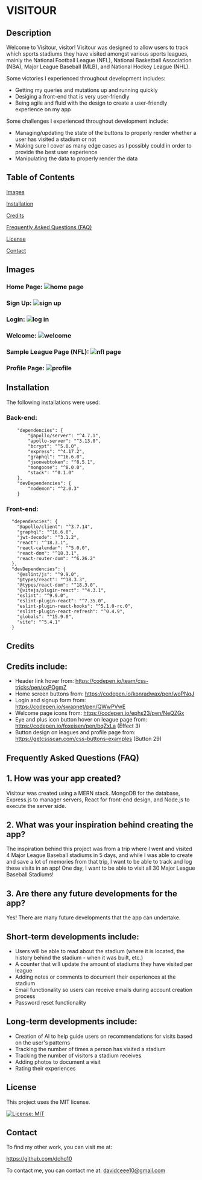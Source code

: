 # VISITOUR

## Description

Welcome to Visitour, visitor! Visitour was designed to allow users to track which sports stadiums they have visited amongst various sports leagues, mainly the National Football League (NFL), National Basketball Association (NBA), Major League Baseball (MLB), and National Hockey League (NHL). 

Some victories I experienced throughout development includes: 
- Getting my queries and mutations up and running quickly
- Desiging a front-end that is very user-friendly 
- Being agile and fluid with the design to create a user-friendly experience on my app

Some challenges I experienced throughout development include:
- Managing/updating the state of the buttons to properly render whether a user has visited a stadium or not
- Making sure I cover as many edge cases as I possibly could in order to provide the best user experience
- Manipulating the data to properly render the data

## Table of Contents

  [Images](#images)

  [Installation](#installation)

  [Credits](#credits)
  
  [Frequently Asked Questions (FAQ)](#FAQ)
  
  [License](#license)

  [Contact](#contact)

## Images 

### Home Page: ![home page](image.png)
### Sign Up: ![sign up](image-1.png)
### Login: ![log in](image-2.png)
### Welcome: ![welcome](image-3.png)
### Sample League Page (NFL): ![nfl page](image-4.png)
### Profile Page: ![profile](image-5.png)

## Installation 

The following installations were used:

### Back-end:
```
    "dependencies": {
        "@apollo/server": "^4.7.1",
        "apollo-server": "^3.13.0",
        "bcrypt": "^5.0.0",
        "express": "^4.17.2",
        "graphql": "^16.6.0",
        "jsonwebtoken": "^8.5.1",
        "mongoose": "^8.0.0",
        "stack": "^0.1.0"
    },
    "devDependencies": {
        "nodemon": "^2.0.3"
    }
```

### Front-end:
```
  "dependencies": {
    "@apollo/client": "^3.7.14",
    "graphql": "^16.6.0",
    "jwt-decode": "^3.1.2",
    "react": "^18.3.1",
    "react-calendar": "^5.0.0",
    "react-dom": "^18.3.1",
    "react-router-dom": "^6.26.2"
  },
  "devDependencies": {
    "@eslint/js": "^9.9.0",
    "@types/react": "^18.3.3",
    "@types/react-dom": "^18.3.0",
    "@vitejs/plugin-react": "^4.3.1",
    "eslint": "^9.9.0",
    "eslint-plugin-react": "^7.35.0",
    "eslint-plugin-react-hooks": "^5.1.0-rc.0",
    "eslint-plugin-react-refresh": "^0.4.9",
    "globals": "^15.9.0",
    "vite": "^5.4.1"
  }
```

## Credits

## Credits include: 

- Header link hover from: https://codepen.io/team/css-tricks/pen/xxPOgmZ
- Home screen buttons from: https://codepen.io/konradwax/pen/woPNqJ
- Login and signup form from: https://codepen.io/swapnet/pen/QWwPVwE
- Welcome page icons from: https://codepen.io/ephs23/pen/NeQZGx
- Eye and plus icon button hover on league page from: https://codepen.io/foxeisen/pen/bqZxLa (Effect 3)
- Button design on leagues and profile page from: https://getcssscan.com/css-buttons-examples (Button 29)

## Frequently Asked Questions (FAQ)

## 1. How was your app created?

Visitour was created using a MERN stack. MongoDB for the database, Express.js to manager servers, React for front-end design, and Node.js to execute the server side.

## 2. What was your inspiration behind creating the app?

The inspiration behind this project was from a trip where I went and visited 4 Major League Baseball stadiums in 5 days, and while I was able to create and save a lot of memories from that trip, I want to be able to track and log these visits in an app! One day, I want to be able to visit all 30 Major League Baseball Stadiums!

## 3. Are there any future developments for the app?

Yes! There are many future developments that the app can undertake.

## Short-term developments include: 
- Users will be able to read about the stadium (where it is located, the history behind the stadium - when it was built, etc.)
- A counter that will update the amount of stadiums they have visited per league
- Adding notes or comments to document their experiences at the stadium
- Email functionality so users can receive emails during account creation process
- Password reset functionality

## Long-term developments include: 
- Creation of AI to help guide users on recommendations for visits based on the user's patterns
- Tracking the number of times a person has visited a stadium
- Tracking the number of visitors a stadium receives
- Adding photos to document a visit
- Rating their experiences

## License

This project uses the MIT license.

[![License: MIT](https://img.shields.io/badge/License-MIT-blue.svg)](https://opensource.org/licenses/MIT)

## Contact

To find my other work, you can visit me at:

https://github.com/dcho10

To contact me, you can contact me at: davidceee10@gmail.com